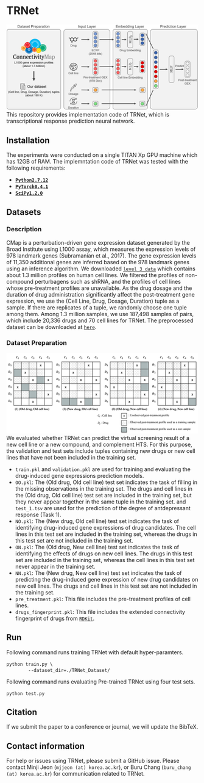 # TRNet
![model image](model_architecture.PNG)
This repository provides implementation code of TRNet, which is transcriptional response prediction neural network.

## Installation
The experiments were conducted on a single TITAN Xp GPU machine which has 12GB of RAM.
The implemntation code of TRNet was tested with the following requirements:
*   **[`Python2.7.12`](https://www.python.org/downloads/release/python-2712/)**
*   **[`PyTorch0.4.1`](https://pytorch.org/get-started/previous-versions/)**
*   **[`SciPy1.2.0`](https://scipy.github.io/devdocs/release.1.2.0.html)**

## Datasets
### Description
CMap is a perturbation-driven gene expression dataset generated by the Broad Institute using L1000 assay, which measures the expression levels of 978 landmark genes (Subramanian et al., 2017). 
The gene expression levels of 11,350 additional genes are inferred based on the 978 landmark genes using an inference algorithm. 
We downloaded [`level 3 data`](https://clue.io/connectopedia/guide_to_geo_l1000_data) which contains about 1.3 million profiles on human cell lines. 
We filtered the profiles of non-compound perturbagens such as shRNA, and the profiles of cell lines whose pre-treatment profiles are unavailable. 
As the drug dosage and the duration of drug administration significantly affect the post-treatment gene expression, we use the (Cell Line, Drug, Dosage, Duration) tuple as a sample. 
If there are replicates of a tuple, we randomly choose one tuple among them. 
Among 1.3 million samples, we use 187,498 samples of pairs, which include 20,336 drugs and 70 cell lines for TRNet.
The preprocessed dataset can be downloaded at [`here`](http://dmis.korea.ac.kr/downloads?id=TRNet).

### Dataset Preparation
![sampling image](sampling.png)
We evaluated whether TRNet can predict the virtual screening result of a new cell line or a new compound, and complement HTS. 
For this purpose, the validation and test sets include tuples containing new drugs or new cell lines that have not been included in the training set.
* `train.pkl` and `validation.pkl` are used for training and evaluating the drug-induced gene expressions prediction models.
* `OO.pkl`: The (Old drug, Old cell line) test set indicates the task of filling in the missing observations in the training set. 
The drugs and cell lines in the (Old drug, Old cell line) test set are included in the training set, but they never appear together in the same tuple in the training set. and `test_1.tsv` are used for the prediction of the degree of antdepressant response (Task 1).
* `NO.pkl`: The (New drug, Old cell line) test set indicates the task of identifying drug-induced gene expressions of drug candidates. 
The cell lines in this test set are included in the training set, whereas the drugs in this test set are not included in the training set.
* `ON.pkl`: The (Old drug, New cell line) test set indicates the task of identifying the effects of drugs on new cell lines. 
The drugs in this test set are included in the training set, whereas the cell lines in this test set never appear in the training set.
* `NN.pkl`: The (New drug, New cell line) test set indicates the task of predicting the drug-induced gene expression of new drug candidates on new cell lines. 
The drugs and cell lines in this test set are not included in the training set.
* `pre_treatment.pkl`: This file includes the pre-treatment profiles of cell lines.
* `drugs_fingerprint.pkl`: This file includes the extended connectivity fingerprint of drugs from [`RDKit`](http://www.rdkit.org/). 


## Run
Following command runs training TRNet with default hyper-paramters.
```
python train.py \
		--dataset_dir=./TRNet_Dataset/
```
Following command runs evaluating Pre-trained TRNet using four test sets.
```
python test.py 
```

## Citation

If we submit the paper to a conference or journal, we will update the BibTeX.

## Contact information

For help or issues using TRNet, please submit a GitHub issue. Please contact Minji Jeon
(`mjjeon (at) korea.ac.kr`), or Buru Chang (`buru_chang (at) korea.ac.kr`) for communication related to TRNet.